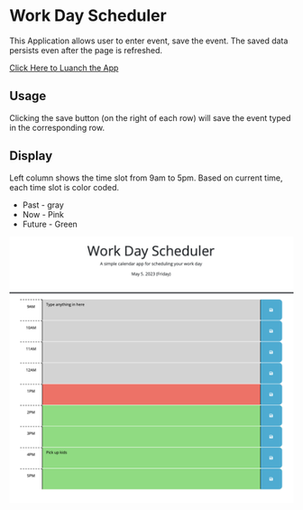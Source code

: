 # Work Day Scheduler

This Application allows user to enter event, save the event. The saved data persists even after the page is refreshed.

[Click Here to Luanch the App](https://ggulmom.github.io/workday-scheduler/)


## Usage
Clicking the save button (on the right of each row) will save the event typed in the corresponding row.

## Display
Left column shows the time slot from 9am to 5pm. Based on current time, each time slot is color coded.

* Past - gray
* Now - Pink
* Future - Green

![App Screenshot](./assets/WorkDayScheduler.png)